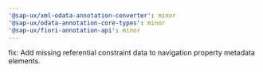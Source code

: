 ```yaml
---
'@sap-ux/xml-odata-annotation-converter': minor
'@sap-ux/odata-annotation-core-types': minor
'@sap-ux/fiori-annotation-api': minor
---
```


fix: Add missing referential constraint data to navigation property metadata elements.
